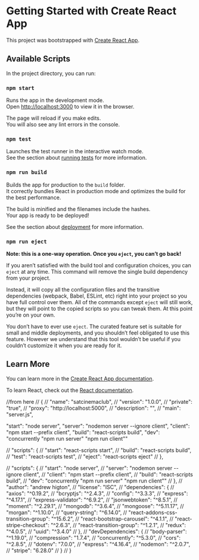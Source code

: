 # Getting Started with Create React App

This project was bootstrapped with [Create React App](https://github.com/facebook/create-react-app).

## Available Scripts

In the project directory, you can run:

### `npm start`

Runs the app in the development mode.\
Open [http://localhost:3000](http://localhost:3000) to view it in the browser.

The page will reload if you make edits.\
You will also see any lint errors in the console.

### `npm test`

Launches the test runner in the interactive watch mode.\
See the section about [running tests](https://facebook.github.io/create-react-app/docs/running-tests) for more information.

### `npm run build`

Builds the app for production to the `build` folder.\
It correctly bundles React in production mode and optimizes the build for the best performance.

The build is minified and the filenames include the hashes.\
Your app is ready to be deployed!

See the section about [deployment](https://facebook.github.io/create-react-app/docs/deployment) for more information.

### `npm run eject`

**Note: this is a one-way operation. Once you `eject`, you can’t go back!**

If you aren’t satisfied with the build tool and configuration choices, you can `eject` at any time. This command will remove the single build dependency from your project.

Instead, it will copy all the configuration files and the transitive dependencies (webpack, Babel, ESLint, etc) right into your project so you have full control over them. All of the commands except `eject` will still work, but they will point to the copied scripts so you can tweak them. At this point you’re on your own.

You don’t have to ever use `eject`. The curated feature set is suitable for small and middle deployments, and you shouldn’t feel obligated to use this feature. However we understand that this tool wouldn’t be useful if you couldn’t customize it when you are ready for it.

## Learn More

You can learn more in the [Create React App documentation](https://facebook.github.io/create-react-app/docs/getting-started).

To learn React, check out the [React documentation](https://reactjs.org/).



//from here
// {
//   "name": "satcinemaclub",
//   "version": "1.0.0",
//   "private": "true",
//   "proxy": "http://localhost:5000",
//   "description": "",
//   "main": "server.js",


  "start": "node server",
    "server": "nodemon server --ignore client",
    "client": "npm start --prefix client",
    "build": "react-scripts build",
    "dev": "concurrently \"npm run server\" \"npm run client\""


// "scripts": {
  //   "start": "react-scripts start",
  //   "build": "react-scripts build",
  //   "test": "react-scripts test",
  //   "eject": "react-scripts eject"
  // },

//   "scripts": {
//     "start": "node server",
//     "server": "nodemon server --ignore client",
//     "client": "npm start --prefix client",
//     "build": "react-scripts build",
//     "dev": "concurrently \"npm run server\" \"npm run client\""
//   },
//   "author": "andrew higton",
//   "license": "ISC",
//   "dependencies": {
//     "axios": "^0.19.2",
//     "bcryptjs": "^2.4.3",
//     "config": "^3.3.3",
//     "express": "^4.17.1",
//     "express-validator": "^6.9.2",
//     "jsonwebtoken": "^8.5.1",
//     "moment": "^2.29.1",
//     "mongodb": "^3.6.4",
//     "mongoose": "^5.11.17",
//     "morgan": "^1.10.0",
//     "query-string": "^6.14.0",
//     "react-addons-css-transition-group": "^15.6.2",
//     "react-bootstrap-carousel": "^4.1.1",
//     "react-stripe-checkout": "^2.6.3",
//     "react-transition-group": "^1.2.1",
//     "redux": "^4.0.5",
//     "uuid": "^3.4.0"
//   },
//   "devDependencies": {
//     "body-parser": "^1.19.0",
//     "compression": "1.7.4",
//     "concurrently": "^5.3.0",
//     "cors": "^2.8.5",
//     "dotenv": "7.0.0",
//     "express": "^4.16.4",
//     "nodemon": "^2.0.7",
//     "stripe": "6.28.0"
//   }
// }
<!-- 
"build": "react-scripts build",
 "heroku-postbuild": "NPM_CONFIG_PRODUCTION=false npm install --prefix client && npm run build --prefix client" -->
<!-- "heroku-postbuild": "NPM_CONFIG_PRODUCTION=false npm install --prefix client && npm run build --prefix client" -->